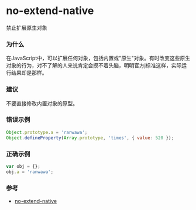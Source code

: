 # no-extend-native

禁止扩展原生对象

### 为什么

在JavaScript中，可以扩展任何对象，包括内置或"原生"对象。有时改变这些原生对象的行为，对不了解的人来说肯定会摸不着头脑，明明官方j标准这样，实际运行结果却是那样。

### 建议

不要直接修改内置对象的原型。

### 错误示例

```js
Object.prototype.a = 'ranwawa';
Object.defineProperty(Array.prototype, 'times', { value: 520 });
```

### 正确示例

```js
var obj = {};
obj.a = 'ranwawa';
```

### 参考

- [no-extend-native](https://eslint.org/docs/rules/no-extend-native)
